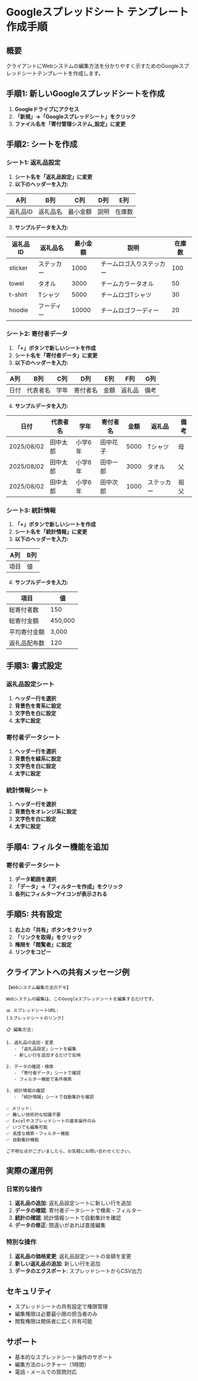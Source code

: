 # Googleスプレッドシート テンプレート作成手順

## 概要
クライアントにWebシステムの編集方法を分かりやすく示すためのGoogleスプレッドシートテンプレートを作成します。

## 手順1: 新しいGoogleスプレッドシートを作成

1. **Googleドライブにアクセス**
2. **「新規」→「Googleスプレッドシート」をクリック**
3. **ファイル名を「寄付管理システム_設定」に変更**

## 手順2: シートを作成

### シート1: 返礼品設定
1. **シート名を「返礼品設定」に変更**
2. **以下のヘッダーを入力:**

| A列 | B列 | C列 | D列 | E列 |
|-----|-----|-----|-----|-----|
| 返礼品ID | 返礼品名 | 最小金額 | 説明 | 在庫数 |

3. **サンプルデータを入力:**

| 返礼品ID | 返礼品名 | 最小金額 | 説明 | 在庫数 |
|----------|----------|----------|------|--------|
| sticker | ステッカー | 1000 | チームロゴ入りステッカー | 100 |
| towel | タオル | 3000 | チームカラータオル | 50 |
| t-shirt | Tシャツ | 5000 | チームロゴTシャツ | 30 |
| hoodie | フーディー | 10000 | チームロゴフーディー | 20 |

### シート2: 寄付者データ
1. **「+」ボタンで新しいシートを作成**
2. **シート名を「寄付者データ」に変更**
3. **以下のヘッダーを入力:**

| A列 | B列 | C列 | D列 | E列 | F列 | G列 |
|-----|-----|-----|-----|-----|-----|-----|
| 日付 | 代表者名 | 学年 | 寄付者名 | 金額 | 返礼品 | 備考 |

4. **サンプルデータを入力:**

| 日付 | 代表者名 | 学年 | 寄付者名 | 金額 | 返礼品 | 備考 |
|------|----------|------|----------|------|--------|------|
| 2025/08/02 | 田中太郎 | 小学6年 | 田中花子 | 5000 | Tシャツ | 母 |
| 2025/08/02 | 田中太郎 | 小学6年 | 田中一郎 | 3000 | タオル | 父 |
| 2025/08/02 | 田中太郎 | 小学6年 | 田中次郎 | 1000 | ステッカー | 祖父 |

### シート3: 統計情報
1. **「+」ボタンで新しいシートを作成**
2. **シート名を「統計情報」に変更**
3. **以下のヘッダーを入力:**

| A列 | B列 |
|-----|-----|
| 項目 | 値 |

4. **サンプルデータを入力:**

| 項目 | 値 |
|------|-----|
| 総寄付者数 | 150 |
| 総寄付金額 | 450,000 |
| 平均寄付金額 | 3,000 |
| 返礼品配布数 | 120 |

## 手順3: 書式設定

### 返礼品設定シート
1. **ヘッダー行を選択**
2. **背景色を青系に設定**
3. **文字色を白に設定**
4. **太字に設定**

### 寄付者データシート
1. **ヘッダー行を選択**
2. **背景色を緑系に設定**
3. **文字色を白に設定**
4. **太字に設定**

### 統計情報シート
1. **ヘッダー行を選択**
2. **背景色をオレンジ系に設定**
3. **文字色を白に設定**
4. **太字に設定**

## 手順4: フィルター機能を追加

### 寄付者データシート
1. **データ範囲を選択**
2. **「データ」→「フィルターを作成」をクリック**
3. **各列にフィルターアイコンが表示される**

## 手順5: 共有設定

1. **右上の「共有」ボタンをクリック**
2. **「リンクを取得」をクリック**
3. **権限を「閲覧者」に設定**
4. **リンクをコピー**

## クライアントへの共有メッセージ例

```
【Webシステム編集方法のデモ】

Webシステムの編集は、このGoogleスプレッドシートを編集するだけです。

📊 スプレッドシートURL:
[スプレッドシートのリンク]

📋 編集方法:

1. 返礼品の追加・変更
   - 「返礼品設定」シートを編集
   - 新しい行を追加するだけで反映

2. データの確認・検索
   - 「寄付者データ」シートで確認
   - フィルター機能で条件検索

3. 統計情報の確認
   - 「統計情報」シートで自動集計を確認

💡 メリット:
✅ 難しい技術的な知識不要
✅ Excelやスプレッドシートの基本操作のみ
✅ いつでも編集可能
✅ 高度な検索・フィルター機能
✅ 自動集計機能

ご不明な点がございましたら、お気軽にお問い合わせください。
```

## 実際の運用例

### 日常的な操作
1. **返礼品の追加**: 返礼品設定シートに新しい行を追加
2. **データの確認**: 寄付者データシートで検索・フィルター
3. **統計の確認**: 統計情報シートで自動集計を確認
4. **データの修正**: 間違いがあれば直接編集

### 特別な操作
1. **返礼品の価格変更**: 返礼品設定シートの金額を変更
2. **新しい返礼品の追加**: 新しい行を追加
3. **データのエクスポート**: スプレッドシートからCSV出力

## セキュリティ

- スプレッドシートの共有設定で権限管理
- 編集権限は必要最小限の担当者のみ
- 閲覧権限は関係者に広く共有可能

## サポート

- 基本的なスプレッドシート操作のサポート
- 編集方法のレクチャー（1時間）
- 電話・メールでの質問対応 